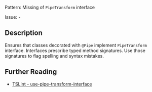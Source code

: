Pattern: Missing of `PipeTransform` interface

Issue: -

## Description

Ensures that classes decorated with `@Pipe` implement `PipeTransform` interface. Interfaces prescribe typed method signatures. Use those signatures to flag spelling and syntax mistakes.

## Further Reading

* [TSLint - use-pipe-transform-interface](http://codelyzer.com/rules/use-pipe-transform-interface/)